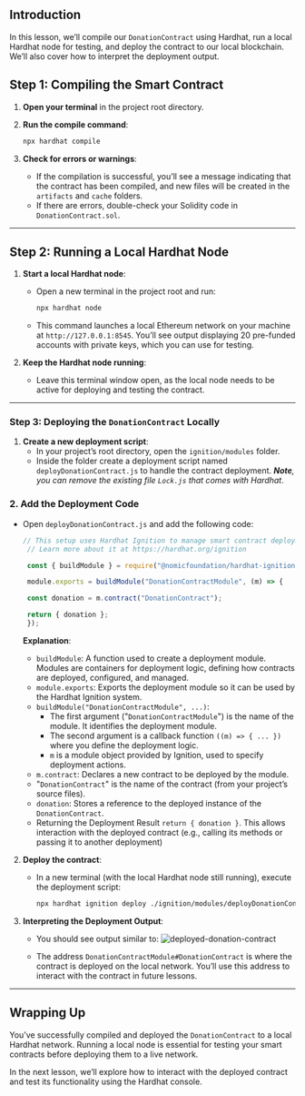 ## Introduction

In this lesson, we’ll compile our `DonationContract` using Hardhat, run a local Hardhat node for testing, and deploy the contract to our local blockchain. We’ll also cover how to interpret the deployment output.

## Step 1: Compiling the Smart Contract

1. **Open your terminal** in the project root directory.
2. **Run the compile command**:

   ```bash
   npx hardhat compile
   ```

3. **Check for errors or warnings**:
   - If the compilation is successful, you’ll see a message indicating that the contract has been compiled, and new files will be created in the `artifacts` and `cache` folders.
   - If there are errors, double-check your Solidity code in `DonationContract.sol`.

---

## Step 2: Running a Local Hardhat Node

1. **Start a local Hardhat node**:
   - Open a new terminal in the project root and run:

     ```bash
     npx hardhat node
     ```

   - This command launches a local Ethereum network on your machine at `http://127.0.0.1:8545`. You’ll see output displaying 20 pre-funded accounts with private keys, which you can use for testing.

2. **Keep the Hardhat node running**:
   - Leave this terminal window open, as the local node needs to be active for deploying and testing the contract.

---

### Step 3: Deploying the `DonationContract` Locally

1. **Create a new deployment script**:
   - In your project’s root directory, open the `ignition/modules` folder.
   - Inside the folder create a deployment script named `deployDonationContract.js` to handle the contract deployment. 
   _**Note**, you can remove the existing file `Lock.js` that comes with Hardhat_.

### 2. Add the Deployment Code
- Open `deployDonationContract.js` and add the following code:

     ```javascript
     // This setup uses Hardhat Ignition to manage smart contract deployments.
      // Learn more about it at https://hardhat.org/ignition

      const { buildModule } = require("@nomicfoundation/hardhat-ignition/modules");

      module.exports = buildModule("DonationContractModule", (m) => {

      const donation = m.contract("DonationContract");

      return { donation };
      });
     ```

   **Explanation**:
   - `buildModule`: A function used to create a deployment module. Modules are containers for deployment logic, defining how contracts are deployed, configured, and managed.
   - `module.exports`: Exports the deployment module so it can be used by the Hardhat Ignition system.
   - `buildModule("DonationContractModule", ...)`:
      - The first argument ("`DonationContractModule`") is the name of the module. It identifies the deployment module.
      - The second argument is a callback function `((m) => { ... })` where you define the deployment logic.
      - `m` is a module object provided by Ignition, used to specify deployment actions.
   - `m.contract`: Declares a new contract to be deployed by the module.
   - "`DonationContract`" is the name of the contract (from your project’s source files).
   - `donation`: Stores a reference to the deployed instance of the `DonationContract`.
   - Returning the Deployment Result `return { donation }`. This allows interaction with the deployed contract (e.g., calling its methods or passing it to another deployment)

2. **Deploy the contract**:
   - In a new terminal (with the local Hardhat node still running), execute the deployment script:

     ```bash
     npx hardhat ignition deploy ./ignition/modules/deployDonationContract.js --network localhost
     ```

3. **Interpreting the Deployment Output**:
   - You should see output similar to:
![deployed-donation-contract](https://res.cloudinary.com/hackerboost/image/upload/v1733928829/donDeployed_nrr2qz.png)

   - The address `DonationContractModule#DonationContract` is where the contract is deployed on the local network. You’ll use this address to interact with the contract in future lessons.

---

## Wrapping Up

You’ve successfully compiled and deployed the `DonationContract` to a local Hardhat network. Running a local node is essential for testing your smart contracts before deploying them to a live network.

In the next lesson, we’ll explore how to interact with the deployed contract and test its functionality using the Hardhat console.